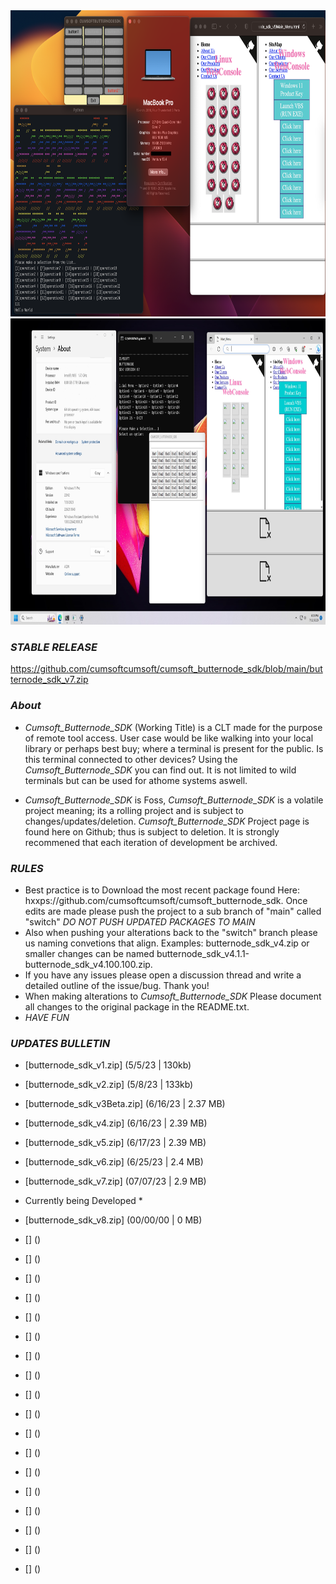 <img src="https://github.com/cumsoftcumsoft/cumsoft_butternode_sdk/blob/4c397aa66a966a3aa952e7728e9cacacf2a6c41f/cumsoftbutternodesdkpromo.png" style="width:840px; height:490px;">
<img src="https://github.com/cumsoftcumsoft/cumsoft_butternode_sdk/blob/8853c8d37d7238c0991d86b3b4d2b5f99e6cb023/cumsoftbutternodesdkpromo.jpg" style="width:840px; height:490px;">

### *STABLE RELEASE*

https://github.com/cumsoftcumsoft/cumsoft_butternode_sdk/blob/main/butternode_sdk_v7.zip
### *About*
* *Cumsoft_Butternode_SDK* (Working Title) is a CLT made for the purpose of remote tool access. User case would be like walking into your local library or perhaps best buy; where a terminal is present for the public. Is this terminal connected to other devices? Using the *Cumsoft_Butternode_SDK* you can find out. It is not limited to wild terminals but can be used for athome systems aswell.

* *Cumsoft_Butternode_SDK* is Foss, *Cumsoft_Butternode_SDK* is a volatile project meaning; its a rolling project and is subject to changes/updates/deletion. *Cumsoft_Butternode_SDK* Project page is found here on Github; thus is subject to deletion. It is strongly recommened that each iteration of development be archived. 

### *RULES* 
* Best practice is to Download the most recent package found Here: hxxps://github.com/cumsoftcumsoft/cumsoft_butternode_sdk. Once edits are made please push the project to a sub branch of "main" called "switch" *DO NOT PUSH UPDATED PACKAGES TO MAIN*
* Also when pushing your alterations back to the "switch" branch please us naming convetions that align. Examples: butternode_sdk_v4.zip or smaller changes can be named butternode_sdk_v4.1.1-butternode_sdk_v4.100.100.zip.
* If you have any issues please open a discussion thread and write a detailed outline of the issue/bug. Thank you!
* When making alterations to *Cumsoft_Butternode_SDK* Please document all changes to the original package in the README.txt.
* *HAVE FUN* 

### *UPDATES BULLETIN*
* [butternode_sdk_v1.zip] (5/5/23 | 130kb)<!--- // Entry of "Cumsoft_Butternode_SDK"; Webserver for Mass-deployment // --->
* [butternode_sdk_v2.zip] (5/8/23 | 133kb)<!--- // Java Lang Integration; Windows WebApp Util Expansion // --->
* [butternode_sdk_v3Beta.zip] (6/16/23 | 2.37 MB)<!--- // Multiwindow Main Menu, README.md Updated, Expansion 4 Windows Apps // --->
* [butternode_sdk_v4.zip] (6/16/23 | 2.39 MB)<!--- // Multiwindow Main Menu, README.md Updated, Expansion 4 Linux Bash MEnu & Python3 Menu // --->
* [butternode_sdk_v5.zip] (6/17/23 | 2.39 MB)<!--- // BreakThrough Bash Terminal Menu w Python Gui Expansion and code exacution. Mark version 5 as Keystone Progress // --->
* [butternode_sdk_v6.zip] (6/25/23 | 2.4 MB)<!--- // Networking improvements, public collaboration release. // --->
* [butternode_sdk_v7.zip] (07/07/23 | 2.9 MB)<!--- // Windows Expansion. // --->

* Currently being Developed *
* [butternode_sdk_v8.zip] (00/00/00 | 0 MB)<!--- // Windows Expansion continued, Implimented Nim script for branching // --->



* [] ()<!--- //  // --->
* [] ()<!--- //  // --->
* [] ()<!--- //  // --->
* [] ()<!--- //  // --->
* [] ()<!--- //  // --->
* [] ()<!--- //  // --->
* [] ()<!--- //  // --->
* [] ()<!--- //  // --->
* [] ()<!--- //  // --->
* [] ()<!--- //  // --->
* [] ()<!--- //  // --->
* [] ()<!--- //  // --->
* [] ()<!--- //  // --->
* [] ()<!--- //  // --->
* [] ()<!--- //  // --->
* [] ()<!--- //  // --->
* [] ()<!--- //  // --->
* [] ()<!--- //  // --->
